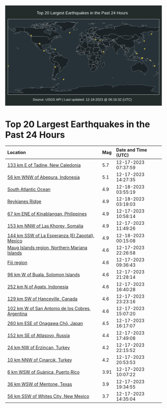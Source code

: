 ![Map](./map.png)

# Top 20 Largest Earthquakes in the Past 24 Hours

| Location | Mag | Date and Time (UTC) |
|:---|:---|:---|
| [133 km E of Tadine, New Caledonia](https://earthquake.usgs.gov/earthquakes/eventpage/us7000ljna) | 5.7 | 12-17-2023 07:37:59 |
| [56 km WNW of Abepura, Indonesia](https://earthquake.usgs.gov/earthquakes/eventpage/us7000ljp5) | 5.1 | 12-17-2023 14:27:35 |
| [South Atlantic Ocean](https://earthquake.usgs.gov/earthquakes/eventpage/us7000ljsg) | 4.9 | 12-18-2023 03:55:19 |
| [Reykjanes Ridge](https://earthquake.usgs.gov/earthquakes/eventpage/us7000ljsd) | 4.9 | 12-18-2023 03:18:03 |
| [67 km ENE of Kinablangan, Philippines](https://earthquake.usgs.gov/earthquakes/eventpage/us7000ljnq) | 4.9 | 12-17-2023 10:58:14 |
| [153 km NNW of Las Khorey, Somalia](https://earthquake.usgs.gov/earthquakes/eventpage/us7000ljnv) | 4.9 | 12-17-2023 11:49:26 |
| [144 km SSW of La Esperanza (El Zapotal), Mexico](https://earthquake.usgs.gov/earthquakes/eventpage/us7000ljru) | 4.9 | 12-18-2023 00:15:08 |
| [Maug Islands region, Northern Mariana Islands](https://earthquake.usgs.gov/earthquakes/eventpage/us7000ljrj) | 4.6 | 12-17-2023 22:26:58 |
| [Fiji region](https://earthquake.usgs.gov/earthquakes/eventpage/us7000ljnf) | 4.6 | 12-17-2023 09:36:43 |
| [96 km W of Buala, Solomon Islands](https://earthquake.usgs.gov/earthquakes/eventpage/us7000ljr5) | 4.6 | 12-17-2023 21:28:14 |
| [252 km N of Agats, Indonesia](https://earthquake.usgs.gov/earthquakes/eventpage/us7000ljpj) | 4.6 | 12-17-2023 16:40:28 |
| [129 km SW of Hanceville, Canada](https://earthquake.usgs.gov/earthquakes/eventpage/us7000ljrn) | 4.6 | 12-17-2023 23:23:16 |
| [102 km W of San Antonio de los Cobres, Argentina](https://earthquake.usgs.gov/earthquakes/eventpage/us7000ljpe) | 4.6 | 12-17-2023 15:07:20 |
| [260 km ESE of Onagawa Chō, Japan](https://earthquake.usgs.gov/earthquakes/eventpage/us7000ljph) | 4.5 | 12-17-2023 16:17:07 |
| [152 km SE of Atlasovo, Russia](https://earthquake.usgs.gov/earthquakes/eventpage/us7000ljpt) | 4.4 | 12-17-2023 17:49:08 |
| [24 km NW of Erzincan, Turkey](https://earthquake.usgs.gov/earthquakes/eventpage/us7000ljrc) | 4.2 | 12-17-2023 22:15:52 |
| [10 km NNW of Çınarcık, Turkey](https://earthquake.usgs.gov/earthquakes/eventpage/us7000ljqy) | 4.2 | 12-17-2023 20:53:53 |
| [6 km WSW of Guánica, Puerto Rico](https://earthquake.usgs.gov/earthquakes/eventpage/pr2023351001) | 3.91 | 12-17-2023 10:07:22 |
| [36 km WSW of Mentone, Texas](https://earthquake.usgs.gov/earthquakes/eventpage/tx2023yqyv) | 3.9 | 12-17-2023 19:34:55 |
| [56 km SSW of Whites City, New Mexico](https://earthquake.usgs.gov/earthquakes/eventpage/tx2023yqoy) | 3.7 | 12-17-2023 14:35:04 |
